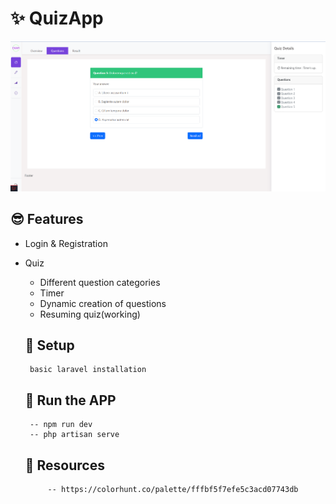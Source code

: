 # ✨ QuizApp
 
   ![StudentQuizQuestion](https://github.com/Carlozzzzz/Laravel9_Learning/blob/main/__practice_project/QuizApp/demo_img/student_quiz_question.png)
   
## 😎 Features
 - Login & Registration
 - Quiz
     - Different question categories
     - Timer
     - Dynamic creation of questions
     - Resuming quiz(working)

    ## :wrench: Setup
        basic laravel installation
        
            
    ## :running: Run the APP
        -- npm run dev
        -- php artisan serve
   
    ## :briefcase: Resources
            -- https://colorhunt.co/palette/fffbf5f7efe5c3acd07743db
    
    
   
